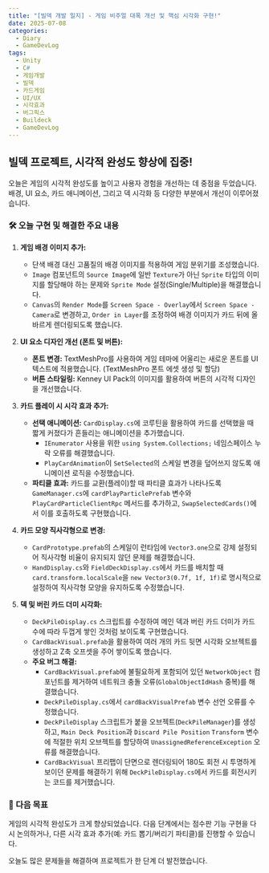 ```yaml
---
title: "[빌덱 개발 일지] - 게임 비주얼 대폭 개선 및 핵심 시각화 구현!"
date: 2025-07-08
categories:
  - Diary
  - GameDevLog
tags:
  - Unity
  - C#
  - 게임개발
  - 빌덱
  - 카드게임
  - UI/UX
  - 시각효과
  - 버그픽스
  - Buildeck
  - GameDevLog
---
```


## 빌덱 프로젝트, 시각적 완성도 향상에 집중!

오늘은 게임의 시각적 완성도를 높이고 사용자 경험을 개선하는 데 중점을 두었습니다. 배경, UI 요소, 카드 애니메이션, 그리고 덱 시각화 등 다양한 부분에서 개선이 이루어졌습니다.

### 🛠️ 오늘 구현 및 해결한 주요 내용

1.  **게임 배경 이미지 추가:**
    *   단색 배경 대신 고품질의 배경 이미지를 적용하여 게임 분위기를 조성했습니다.
    *   `Image` 컴포넌트의 `Source Image`에 일반 `Texture`가 아닌 `Sprite` 타입의 이미지를 할당해야 하는 문제와 `Sprite Mode` 설정(Single/Multiple)을 해결했습니다.
    *   `Canvas`의 `Render Mode`를 `Screen Space - Overlay`에서 `Screen Space - Camera`로 변경하고, `Order in Layer`를 조정하여 배경 이미지가 카드 뒤에 올바르게 렌더링되도록 했습니다.

2.  **UI 요소 디자인 개선 (폰트 및 버튼):**
    *   **폰트 변경:** TextMeshPro를 사용하여 게임 테마에 어울리는 새로운 폰트를 UI 텍스트에 적용했습니다. (TextMeshPro 폰트 에셋 생성 및 할당)
    *   **버튼 스타일링:** Kenney UI Pack의 이미지를 활용하여 버튼의 시각적 디자인을 개선했습니다.

3.  **카드 플레이 시 시각 효과 추가:**
    *   **선택 애니메이션:** `CardDisplay.cs`에 코루틴을 활용하여 카드를 선택했을 때 짧게 커졌다가 흔들리는 애니메이션을 추가했습니다.
        *   `IEnumerator` 사용을 위한 `using System.Collections;` 네임스페이스 누락 오류를 해결했습니다.
        *   `PlayCardAnimation`이 `SetSelected`의 스케일 변경을 덮어쓰지 않도록 애니메이션 로직을 수정했습니다.
    *   **파티클 효과:** 카드를 교환(플레이)할 때 파티클 효과가 나타나도록 `GameManager.cs`에 `cardPlayParticlePrefab` 변수와 `PlayCardParticleClientRpc` 메서드를 추가하고, `SwapSelectedCards()`에서 이를 호출하도록 구현했습니다.

4.  **카드 모양 직사각형으로 변경:**
    *   `CardPrototype.prefab`의 스케일이 런타임에 `Vector3.one`으로 강제 설정되어 직사각형 비율이 유지되지 않던 문제를 해결했습니다.
    *   `HandDisplay.cs`와 `FieldDeckDisplay.cs`에서 카드를 배치할 때 `card.transform.localScale`을 `new Vector3(0.7f, 1f, 1f)`로 명시적으로 설정하여 직사각형 모양을 유지하도록 수정했습니다.

5.  **덱 및 버린 카드 더미 시각화:**
    *   `DeckPileDisplay.cs` 스크립트를 수정하여 메인 덱과 버린 카드 더미가 카드 수에 따라 두껍게 쌓인 것처럼 보이도록 구현했습니다.
    *   `CardBackVisual.prefab`을 활용하여 여러 개의 카드 뒷면 시각화 오브젝트를 생성하고 Z축 오프셋을 주어 쌓이도록 했습니다.
    *   **주요 버그 해결:**
        *   `CardBackVisual.prefab`에 불필요하게 포함되어 있던 `NetworkObject` 컴포넌트를 제거하여 네트워크 충돌 오류(`GlobalObjectIdHash` 중복)를 해결했습니다.
        *   `DeckPileDisplay.cs`에서 `cardBackVisualPrefab` 변수 선언 오류를 수정했습니다.
        *   `DeckPileDisplay` 스크립트가 붙을 오브젝트(`DeckPileManager`)를 생성하고, `Main Deck Position`과 `Discard Pile Position` `Transform` 변수에 적절한 위치 오브젝트를 할당하여 `UnassignedReferenceException` 오류를 해결했습니다.
        *   `CardBackVisual` 프리팹이 단면으로 렌더링되어 180도 회전 시 투명하게 보이던 문제를 해결하기 위해 `DeckPileDisplay.cs`에서 카드를 회전시키는 코드를 제거했습니다.

### 🚀 다음 목표

게임의 시각적 완성도가 크게 향상되었습니다. 다음 단계에서는 점수판 기능 구현을 다시 논의하거나, 다른 시각 효과 추가(예: 카드 뽑기/버리기 파티클)를 진행할 수 있습니다.

오늘도 많은 문제들을 해결하며 프로젝트가 한 단계 더 발전했습니다.
